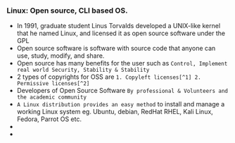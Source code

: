 ### Linux: Open source, CLI based OS.
- In 1991, graduate student Linus Torvalds developed a UNIX-like kernel that he named Linux, and licensed it as open source software under the GPL
- Open source software is software with source code that anyone can use, study, modify, and share.
- Open source has many benefits for the user such as `Control, Implement real world Security, Stability & Stability`
- 2 types of copyrights for OSS are `1. Copyleft licenses[^1] 2. Permissive licenses[^2]`
- Developers of Open Source Software `By professional & Volunteers and the academic community`
- `A Linux distribution provides an easy method` to install and manage a working Linux system eg. Ubuntu, debian, RedHat RHEL, Kali Linux, Fedora, Parrot OS etc.
-   
- 







































[^1]: Copyleft, or "share-alike" licenses, require that anyone who distributes the source code, with or without changes, must pass along the freedom for others to also copy, change, and distribute the code. Common copyleft licenses include the GNU General Public License (GPL) and the Lesser GNU Public License (LGPL).
[^2]: Permissive licenses maximize the reusability of source code. You can use the source for any purpose if the copyright and license statements are preserved, including reusing code under more restrictive or proprietary licenses. Examples of permissive licenses include the MIT/X11 license, the Simplified BSD license, and the Apache Software License 2.0
